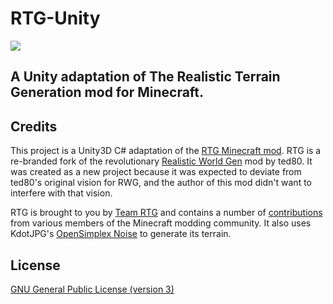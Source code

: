 # RTG-Unity
![](http://i.imgur.com/fntMwQe.png)
## A Unity adaptation of The Realistic Terrain Generation mod for Minecraft.

## Credits
This project is a Unity3D C# adaptation of the [RTG Minecraft mod](https://github.com/Team-RTG/Realistic-Terrain-Generation/tree/1.10.2-master). RTG is a re-branded fork of the revolutionary [Realistic World Gen](http://www.minecraftforum.net/forums/mapping-and-modding/minecraft-mods/1281910-teds-world-gen-mods-realistic-world-gen-alpha-1-3) mod by ted80. It was created as a new project because it was expected to deviate from ted80's original vision for RWG, and the author of this mod didn't want to interfere with that vision.

RTG is brought to you by [Team RTG](https://github.com/Team-RTG) and contains a number of [contributions](https://github.com/Team-RTG/Realistic-Terrain-Generation/graphs/contributors) from various members of the Minecraft modding community. It also uses KdotJPG's [OpenSimplex Noise](https://gist.github.com/KdotJPG/b1270127455a94ac5d19) to generate its terrain.

## License
[GNU General Public License (version 3)](https://github.com/Team-RTG/Realistic-Terrain-Generation/blob/1.10.2-master/LICENSE.txt)
